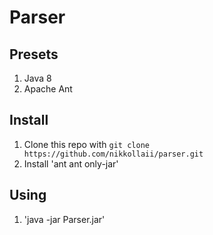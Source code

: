 # Parser

## Presets
1. Java 8
2. Apache Ant

## Install
1. Clone this repo with `git clone https://github.com/nikkollaii/parser.git`
2. Install 'ant ant only-jar'

## Using
1. 'java -jar Parser.jar'

